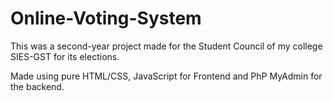 # Online-Voting-System
This was a second-year project made for the Student Council of my college SIES-GST for its elections.

Made using pure HTML/CSS, JavaScript for Frontend and PhP MyAdmin for the backend.
